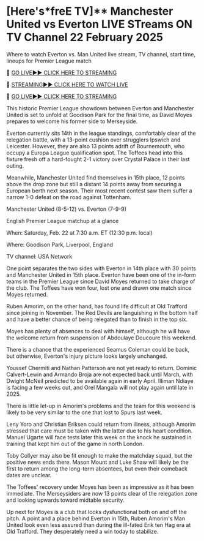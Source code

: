 # [Here's*freE TV]** Manchester United vs Everton LIVE STreams ON TV Channel 22 February 2025
Where to watch Everton vs. Man United live stream, TV channel, start time, lineups for Premier League match

🔴 [GO LIVE►► CLICK HERE TO STREAMING](https://jpn-srt.blogspot.com/2025/02/soccer.html)

🔴 [STREAMING►► CLICK HERE TO WATCH LIVE](https://jpn-srt.blogspot.com/2025/02/soccer.html)

🔴 [GO LIVE►► CLICK HERE TO STREAMING](https://jpn-srt.blogspot.com/2025/02/soccer.html)

This historic Premier League showdown between Everton and Manchester United is set to unfold at Goodison Park for the final time, as David Moyes prepares to welcome his former side to Merseyside.

Everton currently sits 14th in the league standings, comfortably clear of the relegation battle, with a 13-point cushion over strugglers Ipswich and Leicester. However, they are also 13 points adrift of Bournemouth, who occupy a Europa League qualification spot. The Toffees head into this fixture fresh off a hard-fought 2-1 victory over Crystal Palace in their last outing.

Meanwhile, Manchester United find themselves in 15th place, 12 points above the drop zone but still a distant 14 points away from securing a European berth next season. Their most recent contest saw them suffer a narrow 1-0 defeat on the road against Tottenham.

Manchester United (8-5-12) vs. Everton (7-9-9)

English Premier League matchup at a glance

When: Saturday, Feb. 22 at 7:30 a.m. ET (12:30 p.m. local)

Where: Goodison Park, Liverpool, England

TV channel: USA Network

One point separates the two sides with Everton in 14th place with 30 points and Manchester United in 15th place. Everton have been one of the in-form teams in the Premier League since David Moyes returned to take charge of the club. The Toffees have won four, lost one and drawn one match since Moyes returned.

Ruben Amorim, on the other hand, has found life difficult at Old Trafford since joining in November. The Red Devils are languishing in the bottom half and have a better chance of being relegated than to finish in the top six.

Moyes has plenty of absences to deal with himself, although he will have the welcome return from suspension of Abdoulaye Doucoure this weekend.

There is a chance that the experienced Seamus Coleman could be back, but otherwise, Everton's injury picture looks largely unchanged.

Youssef Chermiti and Nathan Patterson are not yet ready to return. Dominic Calvert-Lewin and Armando Broja are not expected back until March, with Dwight McNeil predicted to be available again in early April. Illiman Ndiaye is facing a few weeks out, and Orel Mangala will not play again until late in 2025. 

There is little let-up in Amorim's problems and the team for this weekend is likely to be very similar to the one that lost to Spurs last week.

Leny Yoro and Christian Eriksen could return from illness, although Amorim stressed that care must be taken with the latter due to his heart condition. Manuel Ugarte will face tests later this week on the knock he sustained in training that kept him out of the game in north London.

Toby Collyer may also be fit enough to make the matchday squad, but the positive news ends there. Mason Mount and Luke Shaw will likely be the first to return among the long-term absentees, but even their comeback dates are unclear.

The Toffees' recovery under Moyes has been as impressive as it has been immediate. The Merseysiders are now 13 points clear of the relegation zone and looking upwards toward midtable security. 

Up next for Moyes is a club that looks dysfunctional both on and off the pitch. A point and a place behind Everton in 15th, Ruben Amorim's Man United look even less assured than during the ill-fated Erik ten Hag era at Old Trafford. They desperately need a win today to stabilize.
